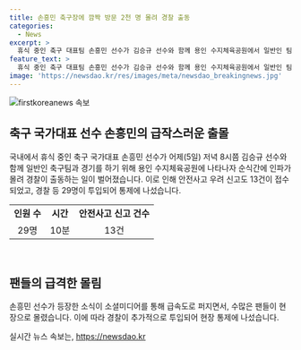```yaml
---
title: 손흥민 축구장에 깜짝 방문 2천 명 몰려 경찰 출동
categories:
  - News
excerpt: >
  휴식 중인 축구 대표팀 손흥민 선수가 김승규 선수와 함께 용인 수지체육공원에서 일반인 팀과 경기를 했다가 인파가 몰리고 경찰이 출동하는 사태가 벌어졌습니다. 소셜미디어를 통해 손흥민의 등장 소식이 확산되자 팬들이 몰렸고, 13건의 안전사고 우려 신고가 접수됐습니다. 경찰 29명이 투입돼 통제에 나서고, 손흥민은 예정보다 10분 일찍 경기를 마치고 밤 10시 10분쯤 경기장을 빠져나갔습니다.
feature_text: >
  휴식 중인 축구 대표팀 손흥민 선수가 김승규 선수와 함께 용인 수지체육공원에서 일반인 팀과 경기를 했다가 인파가 몰리고 경찰이 출동하는 사태가 벌어졌습니다. 소셜미디어를 통해 손흥민의 등장 소식이 확산되자 팬들이 몰렸고, 13건의 안전사고 우려 신고가 접수됐습니다. 경찰 29명이 투입돼 통제에 나서고, 손흥민은 예정보다 10분 일찍 경기를 마치고 밤 10시 10분쯤 경기장을 빠져나갔습니다.
image: 'https://newsdao.kr/res/images/meta/newsdao_breakingnews.jpg'
---
```


<p><img src="https://newsdao.kr/res/images/meta/newsdao_breakingnews.jpg" alt="firstkoreanews 속보" /></p>

<h2 data-ke-size="size26">축구 국가대표 선수 손흥민의 급작스러운 출몰</h2>

<p data-ke-size="size16">국내에서 휴식 중인 축구 국가대표 손흥민 선수가 어제(5일) 저녁 8시쯤 김승규 선수와 함께 일반인 축구팀과 경기를 하기 위해 용인 수지체육공원에 나타나자 순식간에 인파가 몰려 경찰이 출동하는 일이 벌어졌습니다. 이로 인해 안전사고 우려 신고도 13건이 접수되었고, 경찰 등 29명이 투입되어 통제에 나섰습니다. </p>

<table>
  <tr>
    <td style="text-align: center; height: 17px;"><b>인원 수</b></td>
    <td style="text-align: center; height: 17px;"><b>시간</b></td>
    <td style="text-align: center; height: 17px;"><b>안전사고 신고 건수</b></td>
  </tr>
  <tr>
    <td style="text-align: center; height: 17px;">29명</td>
    <td style="text-align: center; height: 17px;">10분</td>
    <td style="text-align: center; height: 17px;">13건</td>
  </tr>
</table>

<p data-ke-size="size16">&nbsp;</p>

<h2 data-ke-size="size26">팬들의 급격한 몰림</h2>

<p data-ke-size="size16">손흥민 선수가 등장한 소식이 소셜미디어를 통해 급속도로 퍼지면서, 수많은 팬들이 현장으로 몰렸습니다. 이에 따라 경찰이 추가적으로 투입되어 현장 통제에 나섰습니다. </p>
실시간 뉴스 속보는, <a href="https://newsdao.kr" rel="dofollow">https://newsdao.kr</a>


